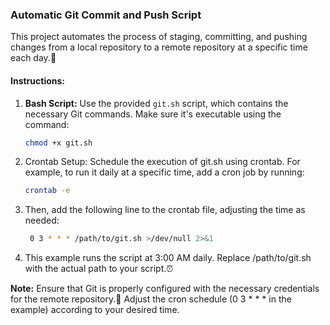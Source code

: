 ### Automatic Git Commit and Push Script

This project automates the process of staging, committing, and pushing changes from a local repository to a remote repository at a specific time each day.🔄

#### Instructions:

1. **Bash Script:** Use the provided `git.sh` script, which contains the necessary Git commands. Make sure it's executable using the command:
   ```bash
   chmod +x git.sh

2. Crontab Setup: Schedule the execution of git.sh using crontab. For example, to run it daily at a specific time, add a cron job by running:
   ```bash
   crontab -e

3. Then, add the following line to the crontab file, adjusting the time as needed:
   ```bash
    0 3 * * * /path/to/git.sh >/dev/null 2>&1

4. This example runs the script at 3:00 AM daily. Replace /path/to/git.sh with the actual path to your script.⏰
   
**Note:**
Ensure that Git is properly configured with the necessary credentials for the remote repository.🔑
Adjust the cron schedule (0 3 * * * in the example) according to your desired time.
